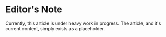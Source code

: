 <!-- TITLE: List of Official Inside Jokes -->
<!-- SUBTITLE:  -->

# Editor's Note
Currently, this article is under heavy work in progress.  The article, and it's current content, simply exists as a placeholder.